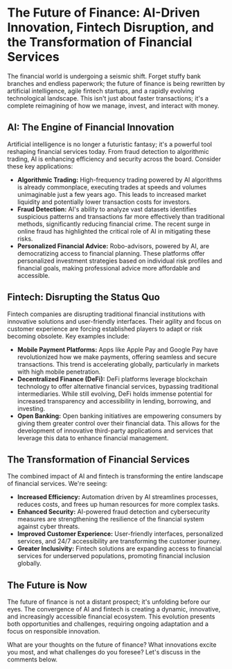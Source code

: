 # The Future of Finance: AI-Driven Innovation, Fintech Disruption, and the Transformation of Financial Services

The financial world is undergoing a seismic shift.  Forget stuffy bank branches and endless paperwork; the future of finance is being rewritten by artificial intelligence, agile fintech startups, and a rapidly evolving technological landscape.  This isn't just about faster transactions; it's a complete reimagining of how we manage, invest, and interact with money.

## AI: The Engine of Financial Innovation

Artificial intelligence is no longer a futuristic fantasy; it's a powerful tool reshaping financial services today. From fraud detection to algorithmic trading, AI is enhancing efficiency and security across the board.  Consider these key applications:

* **Algorithmic Trading:**  High-frequency trading powered by AI algorithms is already commonplace, executing trades at speeds and volumes unimaginable just a few years ago.  This leads to increased market liquidity and potentially lower transaction costs for investors.
* **Fraud Detection:** AI's ability to analyze vast datasets identifies suspicious patterns and transactions far more effectively than traditional methods, significantly reducing financial crime.  The recent surge in online fraud has highlighted the critical role of AI in mitigating these risks.
* **Personalized Financial Advice:** Robo-advisors, powered by AI, are democratizing access to financial planning. These platforms offer personalized investment strategies based on individual risk profiles and financial goals, making professional advice more affordable and accessible.

## Fintech: Disrupting the Status Quo

Fintech companies are disrupting traditional financial institutions with innovative solutions and user-friendly interfaces.  Their agility and focus on customer experience are forcing established players to adapt or risk becoming obsolete.  Key examples include:

* **Mobile Payment Platforms:**  Apps like Apple Pay and Google Pay have revolutionized how we make payments, offering seamless and secure transactions. This trend is accelerating globally, particularly in markets with high mobile penetration.
* **Decentralized Finance (DeFi):**  DeFi platforms leverage blockchain technology to offer alternative financial services, bypassing traditional intermediaries. While still evolving, DeFi holds immense potential for increased transparency and accessibility in lending, borrowing, and investing.
* **Open Banking:**  Open banking initiatives are empowering consumers by giving them greater control over their financial data.  This allows for the development of innovative third-party applications and services that leverage this data to enhance financial management.

## The Transformation of Financial Services

The combined impact of AI and fintech is transforming the entire landscape of financial services.  We're seeing:

* **Increased Efficiency:** Automation driven by AI streamlines processes, reduces costs, and frees up human resources for more complex tasks.
* **Enhanced Security:** AI-powered fraud detection and cybersecurity measures are strengthening the resilience of the financial system against cyber threats.
* **Improved Customer Experience:** User-friendly interfaces, personalized services, and 24/7 accessibility are transforming the customer journey.
* **Greater Inclusivity:** Fintech solutions are expanding access to financial services for underserved populations, promoting financial inclusion globally.

## The Future is Now

The future of finance is not a distant prospect; it's unfolding before our eyes.  The convergence of AI and fintech is creating a dynamic, innovative, and increasingly accessible financial ecosystem.  This evolution presents both opportunities and challenges, requiring ongoing adaptation and a focus on responsible innovation.

What are your thoughts on the future of finance?  What innovations excite you most, and what challenges do you foresee?  Let's discuss in the comments below.

